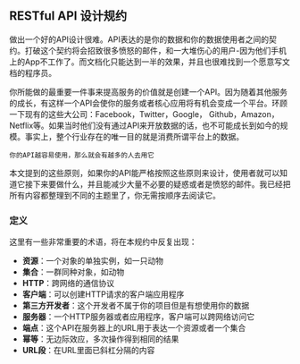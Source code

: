 ## RESTful API 设计规约

做出一个好的API设计很难。API表达的是你的数据和你的数据使用者之间的契约。打破这个契约将会招致很多愤怒的邮件，和一大堆伤心的用户-因为他们手机上的App不工作了。而文档化只能达到一半的效果，并且也很难找到一个愿意写文档的程序员。

你所能做的最重要一件事来提高服务的价值就是创建一个API。因为随着其他服务的成长，有这样一个API会使你的服务或者核心应用将有机会变成一个平台。环顾一下现有的这些大公司：Facebook，Twitter，Google， Github，Amazon，Netflix等。如果当时他们没有通过API来开放数据的话，也不可能成长到如今的规模。事实上，整个行业存在的唯一目的就是消费所谓平台上的数据。

    你的API越容易使用，那么就会有越多的人去用它

本文提到的这些原则，如果你的API能严格按照这些原则来设计，使用者就可以知道它接下来要做什么，并且能减少大量不必要的疑惑或者是愤怒的邮件。我已经把所有内容都整理到不同的主题里了，你无需按顺序去阅读它。

### 定义  
这里有一些非常重要的术语，将在本规约中反复出现：

* **资源**：一个对象的单独实例，如一只动物
* **集合**：一群同种对象，如动物
* **HTTP**：跨网络的通信协议
* **客户端**：可以创建HTTP请求的客户端应用程序
* **第三方开发者**：这个开发者不属于你的项目但是有想使用你的数据
* **服务器**：一个HTTP服务器或者应用程序，客户端可以跨网络访问它
* **端点**：这个API在服务器上的URL用于表达一个资源或者一个集合
* **幂等**：无边际效应，多次操作得到相同的结果
* **URL段**：在URL里面已斜杠分隔的内容  
